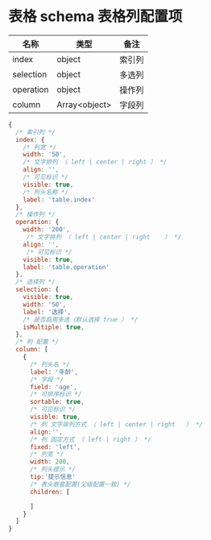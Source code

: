 <!--
 * @Author: huangyuhui
 * @Date: 2020-09-24 12:26:36
 * @LastEditors: huangyuhui
 * @LastEditTime: 2020-11-04 19:58:42
 * @Description: 
 * @FilePath: \SCM 2.0\docs\commonComponent\baseTable\BaseTableSchema.md
-->
#  表格 schema 表格列配置项 
  
| 名称  |  类型 |  备注  |
| ------------ | ------------ | ------------ |
| index  | object  | 索引列   |
| selection  | object  |  多选列  |
| operation  | object  |  操作列  |
| column  | Array\<object\>  | 字段列  |
```javascript
{
  /* 索引列 */
  index: {
    /* 列宽 */
    width: '50',
    /* 文字排列 （ left | center | right	） */
    align: '',
    /* 可见标识 */
    visible: true,
    /* 列头名称 */
    label: 'table.index'
  },
  /* 操作列 */
  operation: {
    width: '200',
     /* 文字排列 （ left | center | right	） */
    align: '',
     /* 可见标识 */
    visible: true,
    label: 'table.operation'
  },
  /* 选择列 */
  selection: {
    visible: true,
    width: '50',
    label: '选择',
    /* 是否启用多选（默认选择 true ） */
    isMultiple: true,
  },
  /* 列 配置 */
  column: [
    {
      /* 列头名 */
      label: '年龄',
      /* 字段 */
      field: 'age',
      /* 可排序标识 */
      sortable: true,
      /* 可见标识 */
      visible: true,
      /* 列 文字排列方式 （ left | center | right	） */
      align:'',
      /* 列 固定方式 （ left | right ） */
      fixed: 'left',
      /* 列宽 */
      width: 200,
      /* 列头提示 */
      tip:'提示信息'
      /* 表头嵌套配置(父级配置一致) */
      children: [

      ]
    }
  ]
}
```
